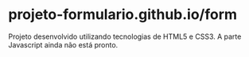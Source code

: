 # projeto-formulario.github.io/form
Projeto desenvolvido utilizando tecnologias de HTML5 e CSS3. A parte Javascript ainda não está pronto. 
